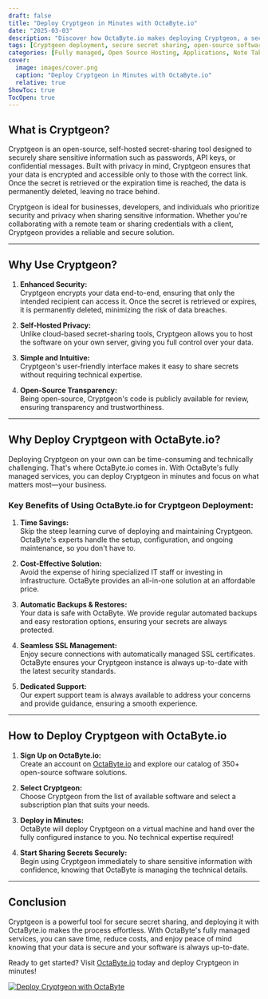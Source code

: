 ```yaml
---
draft: false
title: "Deploy Cryptgeon in Minutes with OctaByte.io"
date: "2025-03-03"
description: "Discover how OctaByte.io makes deploying Cryptgeon, a secure and open-source secret-sharing tool, effortless. Save time, reduce costs, and enjoy fully managed services with automatic backups, SSL management, and expert support."
tags: [Cryptgeon deployment, secure secret sharing, open-source software, managed services, OctaByte, automatic backups, SSL management, cost-effective hosting, time-saving solutions]
categories: [Fully managed, Open Source Hosting, Applications, Note Taking]
cover:
  image: images/cover.png
  caption: "Deploy Cryptgeon in Minutes with OctaByte.io"
  relative: true
ShowToc: true
TocOpen: true
---
```



## What is Cryptgeon?

Cryptgeon is an open-source, self-hosted secret-sharing tool designed to securely share sensitive information such as passwords, API keys, or confidential messages. Built with privacy in mind, Cryptgeon ensures that your data is encrypted and accessible only to those with the correct link. Once the secret is retrieved or the expiration time is reached, the data is permanently deleted, leaving no trace behind.

Cryptgeon is ideal for businesses, developers, and individuals who prioritize security and privacy when sharing sensitive information. Whether you're collaborating with a remote team or sharing credentials with a client, Cryptgeon provides a reliable and secure solution.

---

## Why Use Cryptgeon?

1. **Enhanced Security:**  
   Cryptgeon encrypts your data end-to-end, ensuring that only the intended recipient can access it. Once the secret is retrieved or expires, it is permanently deleted, minimizing the risk of data breaches.

2. **Self-Hosted Privacy:**  
   Unlike cloud-based secret-sharing tools, Cryptgeon allows you to host the software on your own server, giving you full control over your data.

3. **Simple and Intuitive:**  
   Cryptgeon's user-friendly interface makes it easy to share secrets without requiring technical expertise.

4. **Open-Source Transparency:**  
   Being open-source, Cryptgeon's code is publicly available for review, ensuring transparency and trustworthiness.

---

## Why Deploy Cryptgeon with OctaByte.io?

Deploying Cryptgeon on your own can be time-consuming and technically challenging. That's where OctaByte.io comes in. With OctaByte's fully managed services, you can deploy Cryptgeon in minutes and focus on what matters most—your business.

### Key Benefits of Using OctaByte.io for Cryptgeon Deployment:

1. **Time Savings:**  
   Skip the steep learning curve of deploying and maintaining Cryptgeon. OctaByte's experts handle the setup, configuration, and ongoing maintenance, so you don't have to.

2. **Cost-Effective Solution:**  
   Avoid the expense of hiring specialized IT staff or investing in infrastructure. OctaByte provides an all-in-one solution at an affordable price.

3. **Automatic Backups & Restores:**  
   Your data is safe with OctaByte. We provide regular automated backups and easy restoration options, ensuring your secrets are always protected.

4. **Seamless SSL Management:**  
   Enjoy secure connections with automatically managed SSL certificates. OctaByte ensures your Cryptgeon instance is always up-to-date with the latest security standards.

5. **Dedicated Support:**  
   Our expert support team is always available to address your concerns and provide guidance, ensuring a smooth experience.

---

## How to Deploy Cryptgeon with OctaByte.io

1. **Sign Up on OctaByte.io:**  
   Create an account on [OctaByte.io](https://octabyte.io) and explore our catalog of 350+ open-source software solutions.

2. **Select Cryptgeon:**  
   Choose Cryptgeon from the list of available software and select a subscription plan that suits your needs.

3. **Deploy in Minutes:**  
   OctaByte will deploy Cryptgeon on a virtual machine and hand over the fully configured instance to you. No technical expertise required!

4. **Start Sharing Secrets Securely:**  
   Begin using Cryptgeon immediately to share sensitive information with confidence, knowing that OctaByte is managing the technical details.

---

## Conclusion

Cryptgeon is a powerful tool for secure secret sharing, and deploying it with OctaByte.io makes the process effortless. With OctaByte's fully managed services, you can save time, reduce costs, and enjoy peace of mind knowing that your data is secure and your software is always up-to-date.

Ready to get started? Visit [OctaByte.io](https://octabyte.io) today and deploy Cryptgeon in minutes!

[![Deploy Cryptgeon with OctaByte](/images/deploy-on-octabyte.png)](https://octabyte.io/fully-managed-open-source-services/applications/note-taking/cryptgeon)